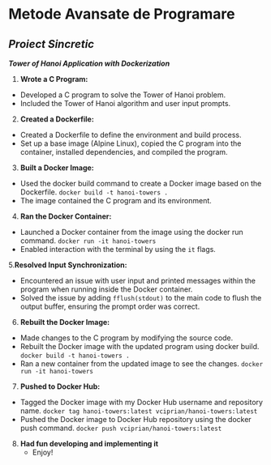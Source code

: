 # Metode Avansate de Programare
## *Proiect Sincretic*

***Tower of Hanoi Application with Dockerization***

1. **Wrote a C Program:**
- Developed a C program to solve the Tower of Hanoi problem.
- Included the Tower of Hanoi algorithm and user input prompts.

2. **Created a Dockerfile:**
- Created a Dockerfile to define the environment and build process.
- Set up a base image (Alpine Linux), copied the C program into the container, installed dependencies, and compiled the program.

3. **Built a Docker Image:**
- Used the docker build command to create a Docker image based on the Dockerfile. ```docker build -t hanoi-towers .```
- The image contained the C program and its environment.

4. **Ran the Docker Container:**
- Launched a Docker container from the image using the docker run command. ```docker run -it hanoi-towers```
- Enabled interaction with the terminal by using the ```it``` flags.

5.**Resolved Input Synchronization:**
- Encountered an issue with user input and printed messages within the program when running inside the Docker container.
- Solved the issue by adding ```fflush(stdout)``` to the main code to flush the output buffer, ensuring the prompt order was correct.

6. **Rebuilt the Docker Image:**
- Made changes to the C program by modifying the source code.
- Rebuilt the Docker image with the updated program using docker build. ```docker build -t hanoi-towers .```
- Ran a new container from the updated image to see the changes. ```docker run -it hanoi-towers```

7. **Pushed to Docker Hub:**
- Tagged the Docker image with my Docker Hub username and repository name. ```docker tag hanoi-towers:latest vciprian/hanoi-towers:latest```
- Pushed the Docker image to Docker Hub repository using the docker push command. ```docker push vciprian/hanoi-towers:latest```

8. **Had fun developing and implementing it**
    - Enjoy!